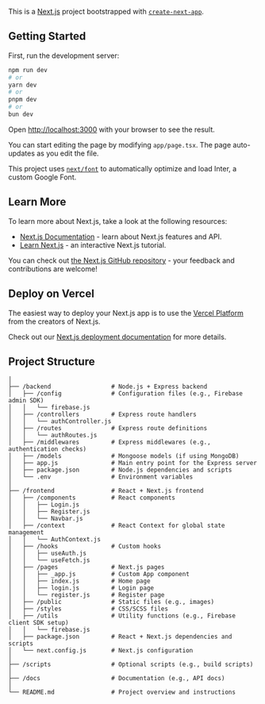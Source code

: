 This is a [Next.js](https://nextjs.org/) project bootstrapped with [`create-next-app`](https://github.com/vercel/next.js/tree/canary/packages/create-next-app).

## Getting Started

First, run the development server:

```bash
npm run dev
# or
yarn dev
# or
pnpm dev
# or
bun dev
```

Open [http://localhost:3000](http://localhost:3000) with your browser to see the result.

You can start editing the page by modifying `app/page.tsx`. The page auto-updates as you edit the file.

This project uses [`next/font`](https://nextjs.org/docs/basic-features/font-optimization) to automatically optimize and load Inter, a custom Google Font.

## Learn More

To learn more about Next.js, take a look at the following resources:

- [Next.js Documentation](https://nextjs.org/docs) - learn about Next.js features and API.
- [Learn Next.js](https://nextjs.org/learn) - an interactive Next.js tutorial.

You can check out [the Next.js GitHub repository](https://github.com/vercel/next.js/) - your feedback and contributions are welcome!

## Deploy on Vercel

The easiest way to deploy your Next.js app is to use the [Vercel Platform](https://vercel.com/new?utm_medium=default-template&filter=next.js&utm_source=create-next-app&utm_campaign=create-next-app-readme) from the creators of Next.js.

Check out our [Next.js deployment documentation](https://nextjs.org/docs/deployment) for more details.

## Project Structure

```
│
├── /backend                 # Node.js + Express backend
│   ├── /config              # Configuration files (e.g., Firebase admin SDK)
│   │   └── firebase.js
│   ├── /controllers         # Express route handlers
│   │   └── authController.js
│   ├── /routes              # Express route definitions
│   │   └── authRoutes.js
│   ├── /middlewares         # Express middlewares (e.g., authentication checks)
│   ├── /models              # Mongoose models (if using MongoDB)
│   ├── app.js               # Main entry point for the Express server
│   ├── package.json         # Node.js dependencies and scripts
│   └── .env                 # Environment variables
│
├── /frontend                # React + Next.js frontend
│   ├── /components          # React components
│   │   ├── Login.js
│   │   ├── Register.js
│   │   └── Navbar.js
│   ├── /context             # React Context for global state management
│   │   └── AuthContext.js
│   ├── /hooks               # Custom hooks
│   │   ├── useAuth.js
│   │   └── useFetch.js
│   ├── /pages               # Next.js pages
│   │   ├── _app.js          # Custom App component
│   │   ├── index.js         # Home page
│   │   ├── login.js         # Login page
│   │   └── register.js      # Register page
│   ├── /public              # Static files (e.g., images)
│   ├── /styles              # CSS/SCSS files
│   ├── /utils               # Utility functions (e.g., Firebase client SDK setup)
│   │   └── firebase.js
│   ├── package.json         # React + Next.js dependencies and scripts
│   └── next.config.js       # Next.js configuration
│
├── /scripts                 # Optional scripts (e.g., build scripts)
│
├── /docs                    # Documentation (e.g., API docs)
│
└── README.md                # Project overview and instructions

```
